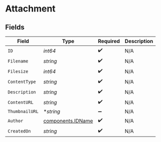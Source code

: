 # Attachment


## Fields

| Field                                                  | Type                                                   | Required                                               | Description                                            |
| ------------------------------------------------------ | ------------------------------------------------------ | ------------------------------------------------------ | ------------------------------------------------------ |
| `ID`                                                   | *int64*                                                | :heavy_check_mark:                                     | N/A                                                    |
| `Filename`                                             | *string*                                               | :heavy_check_mark:                                     | N/A                                                    |
| `Filesize`                                             | *int64*                                                | :heavy_check_mark:                                     | N/A                                                    |
| `ContentType`                                          | *string*                                               | :heavy_check_mark:                                     | N/A                                                    |
| `Description`                                          | *string*                                               | :heavy_check_mark:                                     | N/A                                                    |
| `ContentURL`                                           | *string*                                               | :heavy_check_mark:                                     | N/A                                                    |
| `ThumbnailURL`                                         | **string*                                              | :heavy_minus_sign:                                     | N/A                                                    |
| `Author`                                               | [components.IDName](../../models/components/idname.md) | :heavy_check_mark:                                     | N/A                                                    |
| `CreatedOn`                                            | *string*                                               | :heavy_check_mark:                                     | N/A                                                    |